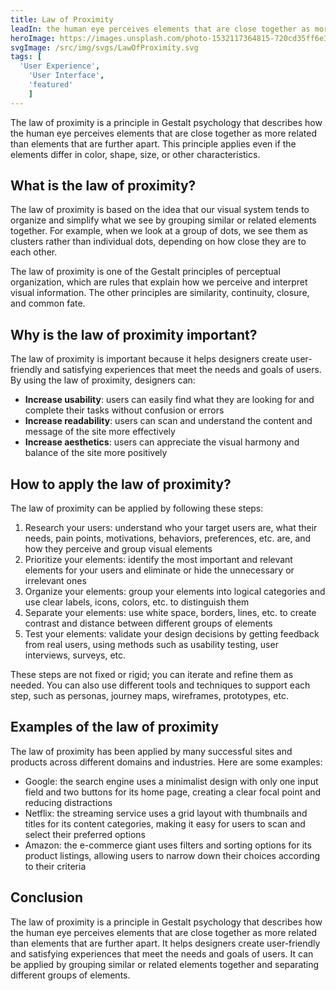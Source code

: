 ```yaml
---
title: Law of Proximity
leadIn: the human eye perceives elements that are close together as more related than elements that are further apart.
heroImage: https://images.unsplash.com/photo-1532117364815-720cd35ff6e3?ixlib=rb-4.0.3&ixid=M3wxMjA3fDB8MHxwaG90by1wYWdlfHx8fGVufDB8fHx8fA%3D%3D&auto=format&fit=crop&w=1160&q=80
svgImage: /src/img/svgs/LawOfProximity.svg
tags: [
  'User Experience',
	'User Interface',
	'featured'
	]
---
```


The law of proximity is a principle in Gestalt psychology that describes how the human eye perceives elements that are close together as more related than elements that are further apart. This principle applies even if the elements differ in color, shape, size, or other characteristics.

## What is the law of proximity?

The law of proximity is based on the idea that our visual system tends to organize and simplify what we see by grouping similar or related elements together. For example, when we look at a group of dots, we see them as clusters rather than individual dots, depending on how close they are to each other.

The law of proximity is one of the Gestalt principles of perceptual organization, which are rules that explain how we perceive and interpret visual information. The other principles are similarity, continuity, closure, and common fate.

## Why is the law of proximity important?

The law of proximity is important because it helps designers create user-friendly and satisfying experiences that meet the needs and goals of users. By using the law of proximity, designers can:

- **Increase usability**: users can easily find what they are looking for and complete their tasks without confusion or errors
- **Increase readability**: users can scan and understand the content and message of the site more effectively
- **Increase aesthetics**: users can appreciate the visual harmony and balance of the site more positively

## How to apply the law of proximity?

The law of proximity can be applied by following these steps:

1. Research your users: understand who your target users are, what their needs, pain points, motivations, behaviors, preferences, etc. are, and how they perceive and group visual elements
2. Prioritize your elements: identify the most important and relevant elements for your users and eliminate or hide the unnecessary or irrelevant ones
3. Organize your elements: group your elements into logical categories and use clear labels, icons, colors, etc. to distinguish them
4. Separate your elements: use white space, borders, lines, etc. to create contrast and distance between different groups of elements
5. Test your elements: validate your design decisions by getting feedback from real users, using methods such as usability testing, user interviews, surveys, etc.

These steps are not fixed or rigid; you can iterate and refine them as needed. You can also use different tools and techniques to support each step, such as personas, journey maps, wireframes, prototypes, etc.

## Examples of the law of proximity

The law of proximity has been applied by many successful sites and products across different domains and industries. Here are some examples:

- Google: the search engine uses a minimalist design with only one input field and two buttons for its home page, creating a clear focal point and reducing distractions
- Netflix: the streaming service uses a grid layout with thumbnails and titles for its content categories, making it easy for users to scan and select their preferred options
- Amazon: the e-commerce giant uses filters and sorting options for its product listings, allowing users to narrow down their choices according to their criteria

## Conclusion

The law of proximity is a principle in Gestalt psychology that describes how the human eye perceives elements that are close together as more related than elements that are further apart. It helps designers create user-friendly and satisfying experiences that meet the needs and goals of users. It can be applied by grouping similar or related elements together and separating different groups of elements.

